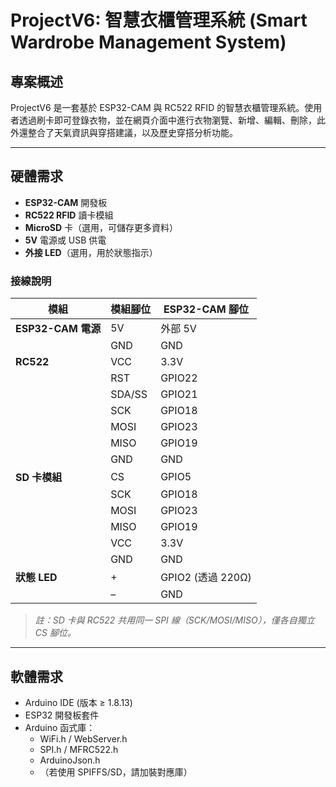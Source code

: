# ProjectV6: 智慧衣櫃管理系統 (Smart Wardrobe Management System)

## 專案概述
ProjectV6 是一套基於 ESP32-CAM 與 RC522 RFID 的智慧衣櫃管理系統。使用者透過刷卡即可登錄衣物，並在網頁介面中進行衣物瀏覽、新增、編輯、刪除，此外還整合了天氣資訊與穿搭建議，以及歷史穿搭分析功能。



---

## 硬體需求

- **ESP32-CAM** 開發板  
- **RC522 RFID** 讀卡模組  
- **MicroSD** 卡（選用，可儲存更多資料）  
- **5V** 電源或 USB 供電  
- **外接 LED**（選用，用於狀態指示）

### 接線說明

| 模組             | 模組腳位 | ESP32-CAM 腳位  |
|------------------|----------|-----------------|
| **ESP32-CAM 電源** | 5V       | 外部 5V         |
|                  | GND      | GND             |
| **RC522**        | VCC      | 3.3V            |
|                  | RST      | GPIO22          |
|                  | SDA/SS   | GPIO21          |
|                  | SCK      | GPIO18          |
|                  | MOSI     | GPIO23          |
|                  | MISO     | GPIO19          |
|                  | GND      | GND             |
| **SD 卡模組**    | CS       | GPIO5           |
|                  | SCK      | GPIO18          |
|                  | MOSI     | GPIO23          |
|                  | MISO     | GPIO19          |
|                  | VCC      | 3.3V            |
|                  | GND      | GND             |
| **狀態 LED**     | +        | GPIO2 (透過 220Ω) |
|                  | –        | GND             |

> *註：SD 卡與 RC522 共用同一 SPI 線（SCK/MOSI/MISO），僅各自獨立 CS 腳位。*

---

## 軟體需求
- Arduino IDE (版本 ≥ 1.8.13)  
- ESP32 開發板套件  
- Arduino 函式庫：
  - WiFi.h / WebServer.h  
  - SPI.h / MFRC522.h  
  - ArduinoJson.h  
  - （若使用 SPIFFS/SD，請加裝對應庫）
